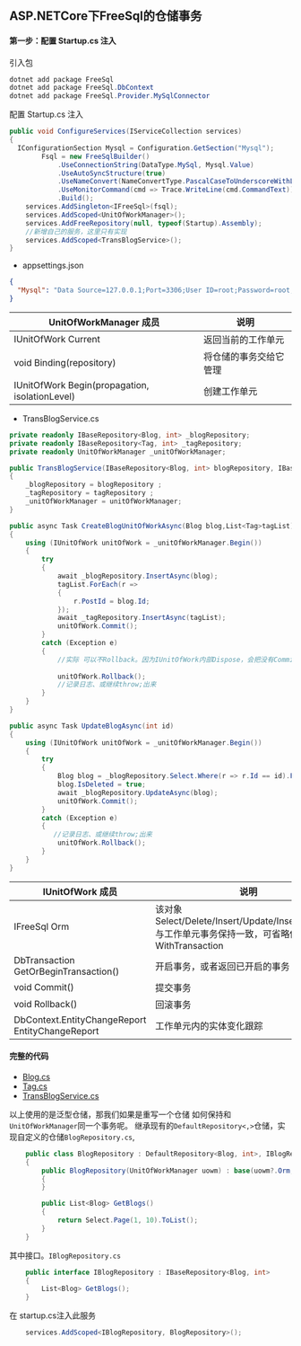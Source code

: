 ## ASP.NETCore下FreeSql的仓储事务
#### 第一步：配置 Startup.cs 注入
引入包

```cs   
dotnet add package FreeSql
dotnet add package FreeSql.DbContext
dotnet add package FreeSql.Provider.MySqlConnector
```
配置 Startup.cs 注入
```csharp
public void ConfigureServices(IServiceCollection services)
{
  IConfigurationSection Mysql = Configuration.GetSection("Mysql");
        Fsql = new FreeSqlBuilder()
            .UseConnectionString(DataType.MySql, Mysql.Value)
            .UseAutoSyncStructure(true)
            .UseNameConvert(NameConvertType.PascalCaseToUnderscoreWithLower)
            .UseMonitorCommand(cmd => Trace.WriteLine(cmd.CommandText))
            .Build();
    services.AddSingleton<IFreeSql>(fsql);
    services.AddScoped<UnitOfWorkManager>();
    services.AddFreeRepository(null, typeof(Startup).Assembly);
    //新增自己的服务，这里只有实现
    services.AddScoped<TransBlogService>();
}
```

- appsettings.json
```json
{
  "Mysql": "Data Source=127.0.0.1;Port=3306;User ID=root;Password=root;Initial Catalog=ovov_freesql_repository;Charset=utf8;SslMode=none;Max pool size=10",
}
```

| UnitOfWorkManager 成员                         | 说明                   |
| ---------------------------------------------- | ---------------------- |
| IUnitOfWork Current                            | 返回当前的工作单元     |
| void Binding(repository)                       | 将仓储的事务交给它管理 |
| IUnitOfWork Begin(propagation, isolationLevel) | 创建工作单元           |


- TransBlogService.cs
```csharp
private readonly IBaseRepository<Blog, int> _blogRepository;
private readonly IBaseRepository<Tag, int> _tagRepository;
private readonly UnitOfWorkManager _unitOfWorkManager;

public TransBlogService(IBaseRepository<Blog, int> blogRepository, IBaseRepository<Tag, int> tagRepository,UnitOfWorkManager unitOfWorkManager)
{
    _blogRepository = blogRepository ;
    _tagRepository = tagRepository ;
    _unitOfWorkManager = unitOfWorkManager;
}

public async Task CreateBlogUnitOfWorkAsync(Blog blog,List<Tag>tagList)
{
    using (IUnitOfWork unitOfWork = _unitOfWorkManager.Begin())
    {
        try
        {
            await _blogRepository.InsertAsync(blog);
            tagList.ForEach(r =>
            {
                r.PostId = blog.Id;
            });
            await _tagRepository.InsertAsync(tagList);
            unitOfWork.Commit();
        }
        catch (Exception e)
        {     
            //实际 可以不Rollback。因为IUnitOfWork内部Dispose，会把没有Commit的事务Rollback回来，但能提前Rollback
        
            unitOfWork.Rollback();
            //记录日志、或继续throw;出来
        }
    }
}

public async Task UpdateBlogAsync(int id)
{
    using (IUnitOfWork unitOfWork = _unitOfWorkManager.Begin())
    {
        try
        {
            Blog blog = _blogRepository.Select.Where(r => r.Id == id).First();
            blog.IsDeleted = true;
            await _blogRepository.UpdateAsync(blog);
            unitOfWork.Commit();
        }
        catch (Exception e)
        {
           //记录日志、或继续throw;出来
            unitOfWork.Rollback();
        }
    }
}
```


| IUnitOfWork 成员                                | 说明                                                                                                 |
| ----------------------------------------------- | ---------------------------------------------------------------------------------------------------- |
| IFreeSql Orm                                    | 该对象 Select/Delete/Insert/Update/InsertOrUpdate 与工作单元事务保持一致，可省略传递 WithTransaction |
| DbTransaction GetOrBeginTransaction()           | 开启事务，或者返回已开启的事务                                                                       |
| void Commit()                                   | 提交事务                                                                                             |
| void Rollback()                                 | 回滚事务                                                                                             |
| DbContext.EntityChangeReport EntityChangeReport | 工作单元内的实体变化跟踪                                                                             |

#### 完整的代码
- [Blog.cs](https://github.com/luoyunchong/dotnetcore-examples/blob/master/ORM/FreeSql/OvOv.Core/Domain/Blog.cs)
- [Tag.cs](https://github.com/luoyunchong/dotnetcore-examples/blob/master/ORM/FreeSql/OvOv.Core/Domain/Tag.cs)
- [TransBlogService.cs](https://github.com/luoyunchong/dotnetcore-examples/blob/master/ORM/FreeSql/OvOv.FreeSql.AutoFac.DynamicProxy/Services/TransBlogService.cs)

以上使用的是泛型仓储，那我们如果是重写一个仓储 如何保持和``UnitOfWorkManager``同一个事务呢。
继承现有的``DefaultRepository<,>``仓储，实现自定义的仓储``BlogRepository.cs``,
```csharp
    public class BlogRepository : DefaultRepository<Blog, int>, IBlogRepository
    {
        public BlogRepository(UnitOfWorkManager uowm) : base(uowm?.Orm, uowm)
        {
        }

        public List<Blog> GetBlogs()
        {
            return Select.Page(1, 10).ToList();
        }
    }
```
其中接口。``IBlogRepository.cs``
```csharp
    public interface IBlogRepository : IBaseRepository<Blog, int>
    {
        List<Blog> GetBlogs();
    }
```

在 startup.cs注入此服务

```csharp
    services.AddScoped<IBlogRepository, BlogRepository>();
```
